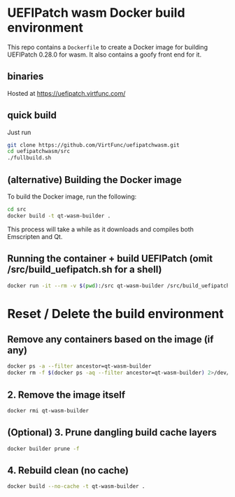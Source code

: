 # UEFIPatch wasm Docker build environment

This repo contains a `Dockerfile` to create a Docker image for building UEFIPatch 0.28.0 for wasm. It also contains a goofy front end for it.

## binaries

Hosted at https://uefipatch.virtfunc.com/

## quick build

Just run 
```bash
git clone https://github.com/VirtFunc/uefipatchwasm.git
cd uefipatchwasm/src
./fullbuild.sh
```

## (alternative) Building the Docker image

To build the Docker image, run the following:

```bash
cd src
docker build -t qt-wasm-builder .
```

This process will take a while as it downloads and compiles both Emscripten and Qt.

## Running the container + build UEFIPatch (omit /src/build_uefipatch.sh for a shell)

```bash
docker run -it --rm -v $(pwd):/src qt-wasm-builder /src/build_uefipatch.sh
```

# Reset / Delete the build environment

## Remove any containers based on the image (if any)

```bash
docker ps -a --filter ancestor=qt-wasm-builder
docker rm -f $(docker ps -aq --filter ancestor=qt-wasm-builder) 2>/dev/null
```
## 2. Remove the image itself

```bash
docker rmi qt-wasm-builder
```

## (Optional) 3. Prune dangling build cache layers

```bash
docker builder prune -f
```

## 4. Rebuild clean (no cache)

```bash
docker build --no-cache -t qt-wasm-builder .
```